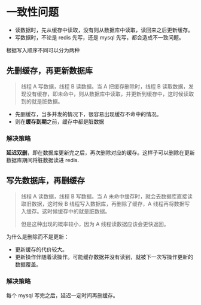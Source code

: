 # 一致性问题

- 读数据时，先从缓存中读取，没有则从数据库中读取，读回来之后更新缓存。
- 写数据时，不论是 redis 先写，还是 mysql 先写，都会造成不一致问题。

根据写入顺序不同可以分为两种

## 先删缓存，再更新数据库

> 线程 A 写数据，线程 B 读数据。当 A 把缓存删除时，线程 B 读取数据，发现没有缓存，即未命中，则从数据库中读取，并更新到缓存中，这时候读取到的就是脏数据。

- 先删缓存，当多并发的情况下，很容易出现缓存不命中的情况。
- 则在**缓存到期**之前，缓存中都是脏数据

### 解决策略

**延迟双删**，即在数据库更新完之后，再次删除对应的缓存。这样子可以删除在更新数据库期间将脏数据读进 redis.

## 写先数据库，再删缓存

> 线程 A 读数据，线程 B 写数据。当 A 未命中缓存时，就会去数据库直接读取旧数据，这时候 B 线程写入数据库，再删除了缓存，A 线程再将数据写入缓存。这时候缓存中的就是脏数据。
>
> 但是这种出现的概率较小，因为 A 线程读数据应该会更快返回。

为什么是删除而不是更新：

- 更新缓存的代价较大。
- 更新操作伴随着读操作。可能缓存数据并没有读到，就被下一次写操作更新的数据覆盖。

### 解决策略

每个 mysql 写完之后，延迟一定时间再删缓存。

